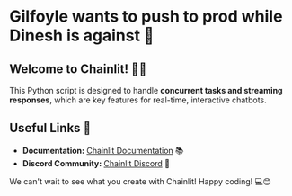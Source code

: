 # Gilfoyle wants to push to prod while Dinesh is against 😬

## Welcome to Chainlit! 🚀🤖

This Python script is designed to handle **concurrent tasks and streaming responses**, which are key features for real-time, interactive chatbots.

## Useful Links 🔗

- **Documentation:** [Chainlit Documentation](https://docs.chainlit.io) 📚
- **Discord Community:** [Chainlit Discord](https://discord.gg/ZThrUxbAYw) 💬

We can't wait to see what you create with Chainlit! Happy coding! 💻😊
